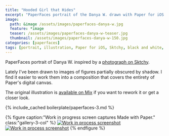 ```yaml
---
title: "Hooded Girl that Hides"
excerpt: "PaperFaces portrait of the Danya W. drawn with Paper for iOS on an iPad."
image: 
  path: &image /assets/images/paperfaces-danya-w.jpg 
  feature: *image
  teaser: /assets/images/paperfaces-danya-w-teaser.jpg
  thumbnail: /assets/images/paperfaces-danya-w-150.jpg
categories: [paperfaces]
tags: [portrait, illustration, Paper for iOS, Sktchy, black and white, Mix]
---
```


PaperFaces portrait of Danya W. inspired by a [photograph on Sktchy](http://sktchy.com/NjZR3H ).

Lately I've been drawn to images of figures partially obscured by shadow. I find it easier to work them into a composition that covers the entirety of Paper's digital canvas.

The original illustration is [available on Mix](https://mix.fiftythree.com/11098-Michael-Rose/799752/remixes) if you want to rework it or get a closer look.

{% include_cached boilerplate/paperfaces-3.md %}

{% figure caption:"Work in progress screen captures Made with Paper." class:"gallery-3-col" %}
[![Work in process screenshot](/assets/images/paperfaces-danya-w-process-1-600.jpg)](/assets/images/paperfaces-danya-w-process-1-lg.jpg) [![Work in process screenshot](/assets/images/paperfaces-danya-w-process-2-600.jpg)](/assets/images/paperfaces-danya-w-process-2-lg.jpg)
{% endfigure %}
